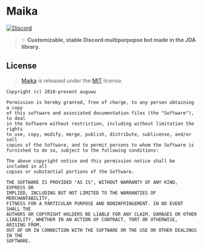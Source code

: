 # Maika
[![Discord](https://discordapp.com/api/guilds/382725233695522816/embed.png)](https://discord.gg/7TtMP2n)

> :sparkles: **Customizable, stable Discord multipurpopse bot made in the JDA library.**

## License
> [Maika](https://github.com/MaikaBot/Maika) is released under the [MIT](https://github.com/MaikaBot/Maika/blob/master/LICENSE) license.

```
Copyright (c) 2018-present auguwu

Permission is hereby granted, free of charge, to any person obtaining a copy
of this software and associated documentation files (the "Software"), to deal
in the Software without restriction, including without limitation the rights
to use, copy, modify, merge, publish, distribute, sublicense, and/or sell
copies of the Software, and to permit persons to whom the Software is
furnished to do so, subject to the following conditions:

The above copyright notice and this permission notice shall be included in all
copies or substantial portions of the Software.

THE SOFTWARE IS PROVIDED "AS IS", WITHOUT WARRANTY OF ANY KIND, EXPRESS OR
IMPLIED, INCLUDING BUT NOT LIMITED TO THE WARRANTIES OF MERCHANTABILITY,
FITNESS FOR A PARTICULAR PURPOSE AND NONINFRINGEMENT. IN NO EVENT SHALL THE
AUTHORS OR COPYRIGHT HOLDERS BE LIABLE FOR ANY CLAIM, DAMAGES OR OTHER
LIABILITY, WHETHER IN AN ACTION OF CONTRACT, TORT OR OTHERWISE, ARISING FROM,
OUT OF OR IN CONNECTION WITH THE SOFTWARE OR THE USE OR OTHER DEALINGS IN THE
SOFTWARE.
```